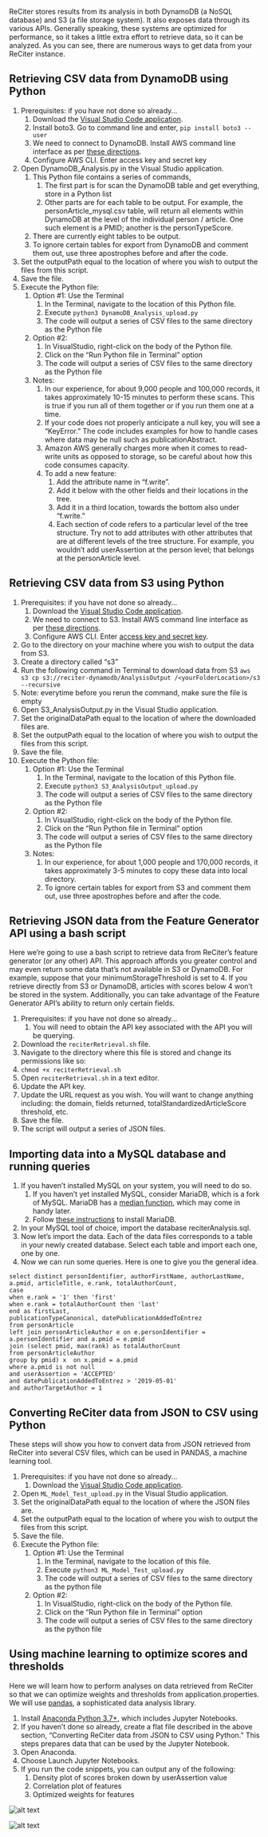 ReCiter stores results from its analysis in both DynamoDB (a NoSQL database) and S3 (a file storage system). It also exposes data through its various APIs. Generally speaking, these systems are optimized for performance, so it takes a little extra effort to retrieve data, so it can be analyzed. As you can see, there are numerous ways to get data from your ReCiter instance. 

## Retrieving CSV data from DynamoDB using Python

1. Prerequisites: if you have not done so already... 
    1. Download the [Visual Studio Code application](https://code.visualstudio.com/download).
    1. Install boto3. Go to command line and enter, `pip install boto3 --user`
    1. We need to connect to DynamoDB. Install AWS command line interface as per [these directions](https://docs.aws.amazon.com/cli/latest/userguide/cli-chap-install.html).
    1. Configure AWS CLI. Enter access key and secret key 
1. Open DynamoDB_Analysis.py in the Visual Studio application. 
    1. This Python file contains a series of commands, 
        1. The first part is for scan the DynamoDB table and get everything, store in a Python list
        1. Other parts are for each table to be output. For example, the personArticle_mysql.csv table, will return all elements within DynamoDB at the level of the individual person / article. One such element is a PMID; another is the personTypeScore.
    1. There are currently eight tables to be output.
    1. To ignore certain tables for export from DynamoDB and comment them out, use three apostrophes before and after the code.
1. Set the outputPath equal to the location of where you wish to output the files from this script.
1. Save the file.
1. Execute the Python file:
    1. Option #1: Use the Terminal
        1. In the Terminal, navigate to the location of this Python file.
        1. Execute `python3 DynamoDB_Analysis_upload.py`
        1. The code will output a series of CSV files to the same directory as the Python file
    1. Option #2:
        1. In VisualStudio, right-click on the body of the Python file.
        1. Click on the “Run Python file in Terminal” option
        1. The code will output a series of CSV files to the same directory as the Python file
    1. Notes:
        1. In our experience, for about 9,000 people and 100,000 records, it takes approximately 10-15 minutes to perform these scans. This is true if you run all of them together or if you run them one at a time. 
        1. If your code does not properly anticipate a null key, you will see a “KeyError.” The code includes examples for how to handle cases where data may be null such as publicationAbstract.
        1. Amazon AWS generally charges more when it comes to read-write units as opposed to storage, so be careful about how this code consumes capacity.
        1. To add a new feature:
            1. Add the attribute name in “f.write”.
            1. Add it below with the other fields and their locations in the tree.
            1. Add it in a third location, towards the bottom also under “f.write.”
            1. Each section of code refers to a particular level of the tree structure. Try not to add attributes with other attributes that are at different levels of the tree structure. For example, you wouldn’t add userAssertion at the person level; that belongs at the personArticle level.


## Retrieving CSV data from S3 using Python

1. Prerequisites: if you have not done so already... 
   1. Download the [Visual Studio Code application](https://code.visualstudio.com/download).
   1. We need to connect to S3. Install AWS command line interface as per [these directions](https://docs.aws.amazon.com/cli/latest/userguide/cli-chap-install.html).
   1. Configure AWS CLI. Enter [access key and secret key](https://docs.aws.amazon.com/cli/latest/userguide/cli-chap-configure.html). 
1. Go to the directory on your machine where you wish to output the data from S3.
1. Create a directory called “s3”
1. Run the following command in Terminal to download data from S3
`aws s3 cp s3://reciter-dynamodb/AnalysisOutput /<yourFolderLocation>/s3 --recursive`
1. Note: everytime before you rerun the command, make sure the file is empty
1. Open S3_AnalysisOutput.py in the Visual Studio application.
1. Set the originalDataPath equal to the location of where the downloaded files are.
1. Set the outputPath equal to the location of where you wish to output the files from this script.
1. Save the file.
1. Execute the Python file:
   1. Option #1: Use the Terminal
      1. In the Terminal, navigate to the location of this Python file.
      1. Execute `python3 S3_AnalysisOutput_upload.py`
      1. The code will output a series of CSV files to the same directory as the Python file
   1. Option #2:
      1. In VisualStudio, right-click on the body of the Python file.
      1. Click on the “Run Python file in Terminal” option
      1. The code will output a series of CSV files to the same directory as the Python file
   1. Notes:
      1. In our experience, for about 1,000 people and 170,000 records, it takes approximately 3-5 minutes to copy these data into local directory. 
      1. To ignore certain tables for export from S3 and comment them out, use three apostrophes before and after the code.


## Retrieving JSON data from the Feature Generator API using a bash script

Here we’re going to use a bash script to retrieve data from ReCiter’s feature generator (or any other) API. This approach affords you greater control and may even return some data that’s not available in S3 or DynamoDB. For example, suppose that your minimumStorageThreshold is set to 4. If you retrieve directly from S3 or DynamoDB, articles with scores below 4 won’t be stored in the system. Additionally, you can take advantage of the Feature Generator API’s ability to return only certain fields.

1. Prerequisites: if you have not done so already... 
   1. You will need to obtain the API key associated with the API you will be querying.
1. Download the `reciterRetrieval.sh` file.
1. Navigate to the directory where this file is stored and change its permissions like so:
1. `chmod +x reciterRetrieval.sh`
1. Open `reciterRetrieval.sh` in a text editor.
1. Update the API key.
1. Update the URL request as you wish. You will want to change anything including: the domain, fields returned, totalStandardizedArticleScore threshold, etc.
1. Save the file.
1. The script will output a series of JSON files.



## Importing data into a MySQL database and running queries

1. If you haven’t installed MySQL on your system, you will need to do so.
   1. If you haven’t yet installed MySQL, consider MariaDB, which is a fork of MySQL. MariaDB has a [median function](https://mariadb.com/kb/en/library/median/), which may come in handy later.
   1. Follow [these instructions](https://medium.com/@chuanshaoye/install-mariadb-on-mac-7c12502eaec7) to install MariaDB.
1. In your MySQL tool of choice, import the database reciterAnalysis.sql.
1. Now let’s import the data. Each of the data files corresponds to a table in your newly created database. Select each table and import each one, one by one.
1. Now we can run some queries. Here is one to give you the general idea.

```
select distinct personIdentifier, authorFirstName, authorLastName, a.pmid, articleTitle, e.rank, totalAuthorCount, 
case
when e.rank = '1' then 'first'
when e.rank = totalAuthorCount then 'last'
end as firstLast,
publicationTypeCanonical, datePublicationAddedToEntrez
from personArticle
left join personArticleAuthor e on e.personIdentifier = a.personIdentifier and a.pmid = e.pmid
join (select pmid, max(rank) as totalAuthorCount
from personArticleAuthor 
group by pmid) x  on x.pmid = a.pmid
where a.pmid is not null
and userAssertion = 'ACCEPTED'
and datePublicationAddedToEntrez > '2019-05-01' 
and authorTargetAuthor = 1 
```


## Converting ReCiter data from JSON to CSV using Python

These steps will show you how to convert data from JSON retrieved from ReCiter into several CSV files, which can be used in PANDAS, a machine learning tool.

1. Prerequisites: if you have not done so already... 
   1. Download the [Visual Studio Code application](https://code.visualstudio.com/download).
1. Open `ML_Model_Test_upload.py` in the Visual Studio application.
1. Set the originalDataPath equal to the location of where the JSON files are.
1. Set the outputPath equal to the location of where you wish to output the files from this script.
1. Save the file.
1. Execute the Python file:
   1. Option #1: Use the Terminal
      1. In the Terminal, navigate to the location of this file.
      1. Execute `python3 ML_Model_Test_upload.py`
      1. The code will output a series of CSV files to the same directory as the python file
   1. Option #2:
      1. In VisualStudio, right-click on the body of the Python file.
      1. Click on the “Run Python file in Terminal” option
      1. The code will output a series of CSV files to the same directory as the python file



## Using machine learning to optimize scores and thresholds

Here we will learn how to perform analyses on data retrieved from ReCiter so that we can optimize weights and thresholds from application.properties. We will use [pandas](https://pandas.pydata.org/), a sophisticated data analysis library. 

1. Install [Anaconda Python 3.7+](https://www.anaconda.com/distribution/), which includes Jupyter Notebooks.
1. If you haven’t done so already, create a flat file described in the above section, “Converting ReCiter data from JSON to CSV using Python.” This steps prepares data that can be used by the Jupyter Notebook.
1. Open Anaconda.
1. Choose Launch Jupyter Notebooks.
1. If you run the code snippets, you can output any of the following:
   1. Density plot of scores broken down by userAssertion value
   1. Correlation plot of features
   1. Optimized weights for features
   
![alt text](https://github.com/wcmc-its/ReCiter-MachineLearning-Analysis/blob/master/BarChartDensityDistribution.png)  

![alt text](https://github.com/wcmc-its/ReCiter-MachineLearning-Analysis/blob/master/DensityBarGraphByUserAssertion.png) 

